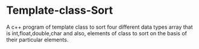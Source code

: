 # Template-class-Sort
A c++ program of template class to sort four different data types array that is int,float,double,char and also, elements of class to sort on the basis of their particular elements.
